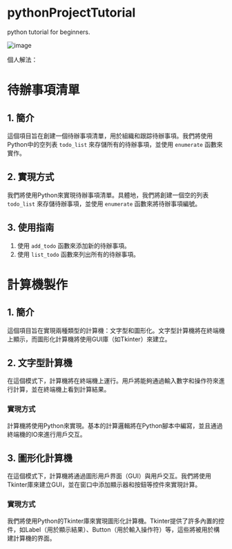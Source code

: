 # pythonProjectTutorial
python tutorial for beginners.

![image](https://github.com/peanutZLS/pythonProjectTutorial/assets/139115922/e485a2b9-dff3-4b3b-91f7-3b05dd13d266)

個人解法：
# 待辦事項清單

## 1. 簡介
這個項目旨在創建一個待辦事項清單，用於組織和跟踪待辦事項。我們將使用Python中的空列表 `todo_list` 來存儲所有的待辦事項，並使用 `enumerate` 函數來實作。

## 2. 實現方式
我們將使用Python來實現待辦事項清單。具體地，我們將創建一個空的列表 `todo_list` 來存儲待辦事項，並使用 `enumerate` 函數來將待辦事項編號。

## 3. 使用指南
1. 使用 `add_todo` 函數來添加新的待辦事項。
2. 使用 `list_todo` 函數來列出所有的待辦事項。

# 計算機製作

## 1. 簡介
這個項目旨在實現兩種類型的計算機：文字型和圖形化。文字型計算機將在終端機上顯示，而圖形化計算機將使用GUI庫（如Tkinter）來建立。

## 2. 文字型計算機
在這個模式下，計算機將在終端機上運行。用戶將能夠通過輸入數字和操作符來進行計算，並在終端機上看到計算結果。

### 實現方式
計算機將使用Python來實現。基本的計算邏輯將在Python腳本中編寫，並且通過終端機的IO來進行用戶交互。

## 3. 圖形化計算機
在這個模式下，計算機將通過圖形用戶界面（GUI）與用戶交互。我們將使用Tkinter庫來建立GUI，並在窗口中添加顯示器和按鈕等控件來實現計算。

### 實現方式
我們將使用Python的Tkinter庫來實現圖形化計算機。Tkinter提供了許多內置的控件，如Label（用於顯示結果）、Button（用於輸入操作符）等，這些將被用於構建計算機的界面。
